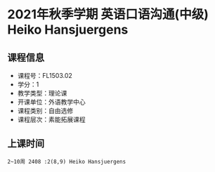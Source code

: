 # 2021年秋季学期 英语口语沟通(中级) Heiko Hansjuergens






## 课程信息

- 课程号：FL1503.02
- 学分：1
- 教学类型：理论课
- 开课单位：外语教学中心
- 课程类别：自由选修
- 课程层次：素能拓展课程

## 上课时间

```
2~10周 2408 :2(8,9) Heiko Hansjuergens
```

